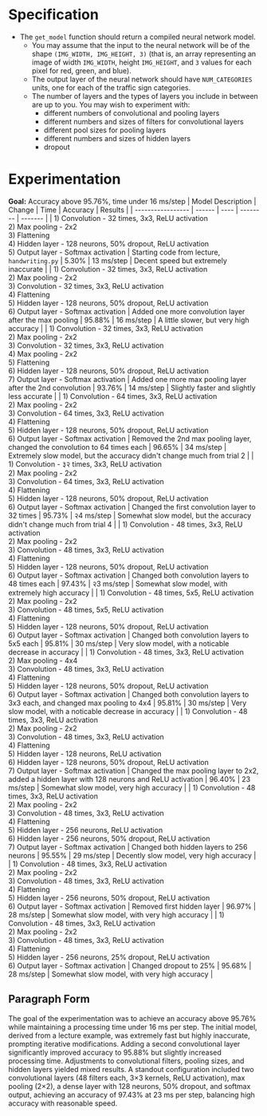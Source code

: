 # Specification
- The `get_model` function should return a compiled neural network model.
  - You may assume that the input to the neural network will be of the shape `(IMG_WIDTH, IMG_HEIGHT, 3)` (that is, an array representing an image of width `IMG_WIDTH`, height `IMG_HEIGHT`, and `3` values for each pixel for red, green, and blue).
  - The output layer of the neural network should have `NUM_CATEGORIES` units, one for each of the traffic sign categories.
  - The number of layers and the types of layers you include in between are up to you. You may wish to experiment with:
    - different numbers of convolutional and pooling layers
    - different numbers and sizes of filters for convolutional layers
    - different pool sizes for pooling layers
    - different numbers and sizes of hidden layers
    - dropout

# Experimentation
**Goal:** Accuracy above 95.76%, time under 16 ms/step
| Model Description | Change | Time | Accuracy | Results |
| ----------------- | ------ | ---- | -------- | ------- |
| 1) Convolution - 32 times, 3x3, ReLU activation<br>2) Max pooling - 2x2<br>3) Flattening<br>4) Hidden layer - 128 neurons, 50% dropout, ReLU activation<br>5) Output layer - Softmax activation | Starting code from lecture, `handwriting.py` | 5.30% | 13 ms/step | Decent speed but extremely inaccurate |
| 1) Convolution - 32 times, 3x3, ReLU activation<br>2) Max pooling - 2x2<br>3) Convolution - 32 times, 3x3, ReLU activation<br>4) Flattening<br>5) Hidden layer - 128 neurons, 50% dropout, ReLU activation<br>6) Output layer - Softmax activation | Added one more convolution layer after the max pooling | 95.88% | 16 ms/step | A little slower, but very high accuracy |
| 1) Convolution - 32 times, 3x3, ReLU activation<br>2) Max pooling - 2x2<br>3) Convolution - 32 times, 3x3, ReLU activation<br>4) Max pooling - 2x2<br>5) Flattening<br>6) Hidden layer - 128 neurons, 50% dropout, ReLU activation<br>7) Output layer - Softmax activation | Added one more max pooling layer after the 2nd convolution | 93.76% | 14 ms/step | Slightly faster and slightly less accurate |
| 1) Convolution - 64 times, 3x3, ReLU activation<br>2) Max pooling - 2x2<br>3) Convolution - 64 times, 3x3, ReLU activation<br>4) Flattening<br>5) Hidden layer - 128 neurons, 50% dropout, ReLU activation<br>6) Output layer - Softmax activation | Removed the 2nd max pooling layer, changed the convolution to 64 times each | 96.65% | 34 ms/step | Extremely slow model, but the accuracy didn't change much from trial 2 |
| 1) Convolution - ३२ times, 3x3, ReLU activation<br>2) Max pooling - 2x2<br>3) Convolution - 64 times, 3x3, ReLU activation<br>4) Flattening<br>5) Hidden layer - 128 neurons, 50% dropout, ReLU activation<br>6) Output layer - Softmax activation | Changed the first convolution layer to 32 times | 95.73% | २4 ms/step | Somewhat slow model, but the accuracy didn't change much from trial 4 |
| 1) Convolution - 48 times, 3x3, ReLU activation<br>2) Max pooling - 2x2<br>3) Convolution - 48 times, 3x3, ReLU activation<br>4) Flattening<br>5) Hidden layer - 128 neurons, 50% dropout, ReLU activation<br>6) Output layer - Softmax activation | Changed both convolution layers to 48 times each | 97.43% | २3 ms/step | Somewhat slow model, with extremely high accuracy |
| 1) Convolution - 48 times, 5x5, ReLU activation<br>2) Max pooling - 2x2<br>3) Convolution - 48 times, 5x5, ReLU activation<br>4) Flattening<br>5) Hidden layer - 128 neurons, 50% dropout, ReLU activation<br>6) Output layer - Softmax activation | Changed both convolution layers to 5x5 each | 95.81% | 30 ms/step | Very slow model, with a noticable decrease in accuracy |
| 1) Convolution - 48 times, 3x3, ReLU activation<br>2) Max pooling - 4x4<br>3) Convolution - 48 times, 3x3, ReLU activation<br>4) Flattening<br>5) Hidden layer - 128 neurons, 50% dropout, ReLU activation<br>6) Output layer - Softmax activation | Changed both convolution layers to 3x3 each, and changed max pooling to 4x4 | 95.81% | 30 ms/step | Very slow model, with a noticable decrease in accuracy |
| 1) Convolution - 48 times, 3x3, ReLU activation<br>2) Max pooling - 2x2<br>3) Convolution - 48 times, 3x3, ReLU activation<br>4) Flattening<br>5) Hidden layer - 128 neurons, ReLU activation<br>6) Hidden layer - 128 neurons, 50% dropout, ReLU activation<br>7) Output layer - Softmax activation | Changed the max pooling layer to 2x2, added a hidden layer with 128 neurons and ReLU activation | 96.40% | 23 ms/step | Somewhat slow model, very high accuracy |
| 1) Convolution - 48 times, 3x3, ReLU activation<br>2) Max pooling - 2x2<br>3) Convolution - 48 times, 3x3, ReLU activation<br>4) Flattening<br>5) Hidden layer - 256 neurons, ReLU activation<br>6) Hidden layer - 256 neurons, 50% dropout, ReLU activation<br>7) Output layer - Softmax activation | Changed both hidden layers to 256 neurons | 95.55% | 29 ms/step | Decently slow model, very high accuracy |
| 1) Convolution - 48 times, 3x3, ReLU activation<br>2) Max pooling - 2x2<br>3) Convolution - 48 times, 3x3, ReLU activation<br>4) Flattening<br>5) Hidden layer - 256 neurons, 50% dropout, ReLU activation<br>6) Output layer - Softmax activation | Removed first hidden layer | 96.97% | 28 ms/step | Somewhat slow model, with very high accuracy |
| 1) Convolution - 48 times, 3x3, ReLU activation<br>2) Max pooling - 2x2<br>3) Convolution - 48 times, 3x3, ReLU activation<br>4) Flattening<br>5) Hidden layer - 256 neurons, 25% dropout, ReLU activation<br>6) Output layer - Softmax activation | Changed dropout to 25% | 95.68% | 28 ms/step | Somewhat slow model, with very high accuracy |

## Paragraph Form
The goal of the experimentation was to achieve an accuracy above 95.76% while maintaining a processing time under 16 ms per step. The initial model, derived from a lecture example, was extremely fast but highly inaccurate, prompting iterative modifications. Adding a second convolutional layer significantly improved accuracy to 95.88% but slightly increased processing time. Adjustments to convolutional filters, pooling sizes, and hidden layers yielded mixed results. A standout configuration included two convolutional layers (48 filters each, 3×3 kernels, ReLU activation), max pooling (2×2), a dense layer with 128 neurons, 50% dropout, and softmax output, achieving an accuracy of 97.43% at 23 ms per step, balancing high accuracy with reasonable speed.
